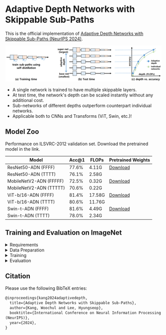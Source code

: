# Adaptive Depth Networks with Skippable Sub-Paths

This is the official implementation of [Adaptive Depth Networks with Skippable Sub-Paths (NeurIPS 2024)](https://arxiv.org/abs/2312.16392). 

![fig1-small](./figures/fig1-small.png)
* A single network is trained to have multiple skippable layers.
* At test time, the network's depth can be scaled instantly without any additional cost. 
* Sub-networks of different depths outperform counterpart individual networks.
* Applicable both to CNNs and Transforms (ViT, Swin, etc.)! 

## Model Zoo

Performance on ILSVRC-2012 validation set. 
Download the pretrained model in the link.

| Model                   | Acc@1 | FLOPs  | Pretrained Weights                                                                                                |
| ----------------------- | ----- | ------ | ----------------------------------------------------------------------------------------------- |
| ResNet50-ADN (FFFF)     | 77.6% | 4.11G  | [Download](https://drive.google.com/file/d/1thbJDkDYhhM7ZI3LY8d9dZ4TWSbYMT0b/view?usp=sharing)  |
| ResNet50-ADN (TTTT)     | 76.1% | 2.58G  |                                                                                                 |
| MobileNetV2-ADN (FFFFF) | 72.5% | 0.32G  | [Download](https://drive.google.com/file/d/1bft5SECYXOFjEhPSkAp2Z9d1U-7w2Mnz/view?usp=sharing) |
| MobileNetV2-ADN (TTTTT) | 70.6% | 0.22G  |                                                                                                 |
| ViT-b/16-ADN (FFFF)     | 81.4% | 17.58G | [Download](https://drive.google.com/file/d/1DlHNgjDCKJOWWFSuQIjClA5Ewbc6Jy3u/view?usp=sharing)  |
| ViT-b/16-ADN (TTTT)     | 80.6% | 11.76G |                                                                                                 |
| Swin-t-ADN (FFFF)       | 81.6% | 4.49G  | [Download](https://drive.google.com/file/d/10twk67rVBAoKFKZSkgsXEzx1RABX73kF/view?usp=sharing)  |
| Swin-t-ADN (TTTT)       | 78.0% | 2.34G  |                                                                                                 |

## Training and Evaluation on ImageNet
<details>
<summary>Requirements</summary>
 We conducted experiments under:
 <ul>
    <li>python 3.10</li>
    <li>pytorch 2.0, torchvision 0.15</li>
    <li>Cuda 12</li>
  </ul>
</details>
<details>
<summary>Data Preparation</summary>
Download ImageNet2012 train and val images from https://www.image-net.org.
 
We expect the directory structure to be the following:
```
path/to/imagenet2012/
  train/    # train images
  val/      # val images
```
</details>

<details>
<summary>Training</summary>

To train ResNet50-ADN on ILSVRC2012, run this command:
(Add '--fpn' to include intermediate features for self-distillation)

```
torchrun --nproc_per_node=4 train_adn.py --model resnet50 --batch-size 64 --lr-scheduler multisteplr --lr-multi-steps 60 100 140 --epochs 150 --norm-weight-decay 0 --bias-weight-decay 0 --subpath-temp 1.0 --output-dir <checkpoint directory> --data-path <ILSVRC2012 data path> 
```

To train Mobilenet-V2-ADN, run:

```train
torchrun --nproc_per_node=4 train_adn.py --model mobilenet_v2 --epochs 300 --lr 0.1 --wd 0.00001 --lr-scheduler multisteplr --lr-multi-steps 150 225 285 --batch-size 64 --norm-weight-decay 0 --bias-weight-decay 0 --subpath-temp 1.0 --output-dir <checkpoint directory> --data-path <ILSVRC2012 data path>
```

To train Swin-t-ADN, run:

```train
torchrun --nproc_per_node=4 train_adn.py --model swin_t --epochs 300 --batch-size 256 --opt adamw --lr 0.001 --weight-decay 0.05 --norm-weight-decay 0.0  --bias-weight-decay 0.0 --transformer-embedding-decay 0.0 --lr-scheduler cosineannealinglr --lr-min 0.00001 --lr-warmup-method linear  --lr-warmup-epochs 20 --lr-warmup-decay 0.01 --amp --label-smoothing 0.1 --mixup-alpha 0.8 --clip-grad-norm 5.0 --cutmix-alpha 1.0 --random-erase 0.25 --interpolation bicubic --auto-augment ta_wide --model-ema --ra-sampler --ra-reps 4  --val-resize-size 224 --subpath-temp 1.0 --output-dir <checkpoint directory> --data-path <ILSVRC2012 data path>
```

To train Vit-b-16-ADN, run:

```train
torchrun --nproc_per_node=4 train_adn.py --model vit_b_16 --epochs 300 --batch-size 256 --opt adamw --lr 0.00075 --wd 0.2 --lr-scheduler cosineannealinglr --lr-warmup-method linear --lr-warmup-epochs 30 --lr-warmup-decay 0.033 --amp --label-smoothing 0.11 --mixup-alpha 0.2 --auto-augment ra --clip-grad-norm 1 --ra-sampler --cutmix-alpha 1.0 --model-ema --subpath-temp 1.0 --output-dir <checkpoint directory> --data-path <ILSVRC2012 data path>
```
</details>

<details>
<summary>Evaluation</summary>

change *--skip-cfg* to select different sub-networks.

For example, use *'--skip-cfg True True True True'* to select the smallest sub-network.

To evaluate ResNet50-ADN, run:

```eval
python train_adn.py --model resnet50 --test-only --weights <weights file> --batch-size 256 --skip-cfg False False False False  --data-path <ILSVRC-2012 data path>
```

To evaluate MobileNetV2-ADN, run:

```eval
python train_adn.py --model mobilenet_v2 --test-only --weights <weights file> --batch-size 256 --skip-cfg False False False False False --data-path <ILSVRC-2012 data path>
```

To evaluate Swin-T-ADN, run:

```eval
python train_adn.py --model swin_t --test-only --weights <weights file> --batch-size 256 --skip-cfg False False False False --model-ema --interpolation bicubic --data-path <ILSVRC-2012 data path>
```

To evaluate Vit-b-16-ADN, run:

```eval
python train_adn.py --model vit_b_16 --test-only --weights <weights file> --batch-size 256 --skip-cfg False False False False --model-ema --data-path <ILSVRC-2012 data path>
```

</details>

## Citation

Please use the following BibTeX entries:

```
@inproceedings{kang2024adaptivedepth,
  title={Adaptive Depth Networks with Skippable Sub-Paths},
  author={Kang, Woochul and Lee, Hyungseop},
  booktitle={International Conference on Neural Information Processing (NeurIPS)},
  year={2024},
}
```
